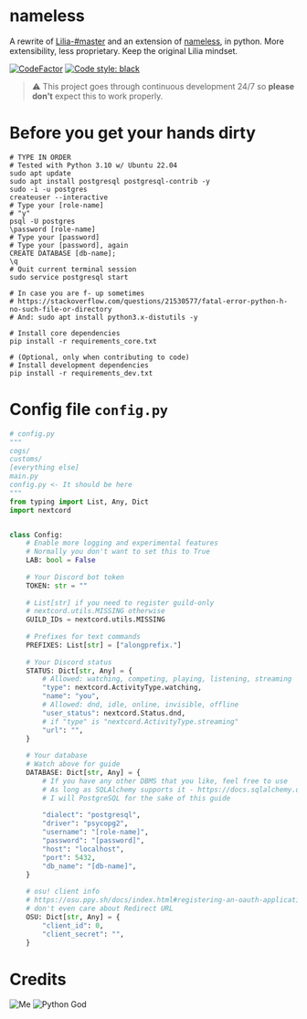 # nameless

A rewrite of [Lilia-#master](https://github.com/Lilia-Workshop/Lilia/tree/master) and an extension
of [nameless](https://github.com/FoxeiZ/nameless), in python. More extensibility, less proprietary. Keep the original
Lilia mindset.

[![CodeFactor](https://www.codefactor.io/repository/github/lilia-workshop/lilia/badge/new)](https://www.codefactor.io/repository/github/lilia-workshop/lilia/overview/new)
[![Code style: black](https://img.shields.io/badge/code%20style-black-000000.svg)](https://github.com/psf/black)

> ⚠️ This project goes through continuous development 24/7 so **please don't** expect this to work properly.

# Before you get your hands dirty

```shell
# TYPE IN ORDER
# Tested with Python 3.10 w/ Ubuntu 22.04
sudo apt update
sudo apt install postgresql postgresql-contrib -y
sudo -i -u postgres
createuser --interactive
# Type your [role-name]
# "y"
psql -U postgres
\password [role-name]
# Type your [password]
# Type your [password], again
CREATE DATABASE [db-name];
\q
# Quit current terminal session
sudo service postgresql start

# In case you are f- up sometimes
# https://stackoverflow.com/questions/21530577/fatal-error-python-h-no-such-file-or-directory
# And: sudo apt install python3.x-distutils -y

# Install core dependencies
pip install -r requirements_core.txt

# (Optional, only when contributing to code)
# Install development dependencies
pip install -r requirements_dev.txt 
```

# Config file `config.py`

```python
# config.py
"""
cogs/
customs/
[everything else]
main.py
config.py <- It should be here
"""
from typing import List, Any, Dict
import nextcord


class Config:
    # Enable more logging and experimental features
    # Normally you don't want to set this to True
    LAB: bool = False
    
    # Your Discord bot token
    TOKEN: str = ""
    
    # List[str] if you need to register guild-only
    # nextcord.utils.MISSING otherwise
    GUILD_IDs = nextcord.utils.MISSING
    
    # Prefixes for text commands
    PREFIXES: List[str] = ["alongprefix."]
    
    # Your Discord status
    STATUS: Dict[str, Any] = {
        # Allowed: watching, competing, playing, listening, streaming
        "type": nextcord.ActivityType.watching,
        "name": "you",
        # Allowed: dnd, idle, online, invisible, offline
        "user_status": nextcord.Status.dnd,
        # if "type" is "nextcord.ActivityType.streaming"
        "url": "",
    }
    
    # Your database
    # Watch above for guide
    DATABASE: Dict[str, Any] = {
        # If you have any other DBMS that you like, feel free to use
        # As long as SQLAlchemy supports it - https://docs.sqlalchemy.org/en/14/core/engines.html
        # I will PostgreSQL for the sake of this guide
        
        "dialect": "postgresql",
        "driver": "psycopg2",
        "username": "[role-name]",
        "password": "[password]",
        "host": "localhost",
        "port": 5432,
        "db_name": "[db-name]",
    }
    
    # osu! client info
    # https://osu.ppy.sh/docs/index.html#registering-an-oauth-application
    # don't even care about Redirect URL
    OSU: Dict[str, Any] = {
        "client_id": 0,
        "client_secret": "",
    }
```

# Credits

![Me](https://img.shields.io/badge/%E2%9D%A4%EF%B8%8FMade%20with%20love%20by-Swyrin%237193-red?style=for-the-badge&logo=discord)
![Python God](https://img.shields.io/badge/Python%20God-C%C3%A1o%20trong%20s%C3%A1ng%238029-blue?style=for-the-badge&logo=python)
